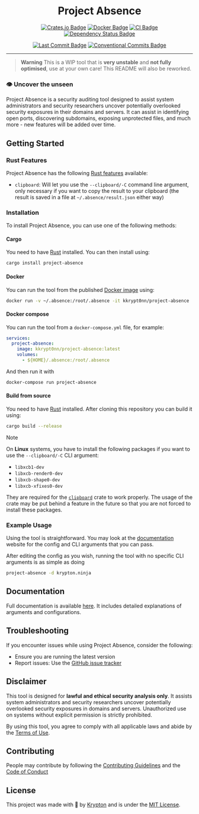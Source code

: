 <div align="center">

# Project Absence

[![Crates.io Badge](https://img.shields.io/crates/v/project-absence.svg?color=fe7d37)](https://crates.io/crates/project-absence)
[![Docker Badge](https://img.shields.io/docker/v/kkrypt0nn/project-absence?logo=docker)](https://hub.docker.com/r/kkrypt0nn/project-absence)
[![CI Badge](https://github.com/project-absence/project-absence/actions/workflows/ci.yml/badge.svg)](https://github.com/project-absence/project-absence/actions)
[![Dependency Status Badge](https://deps.rs/repo/github/project-absence/project-absence/status.svg)](https://deps.rs/repo/github/project-absence/project-absence)

[![Last Commit Badge](https://img.shields.io/github/last-commit/project-absence/project-absence)](https://github.com/project-absence/project-absence/commits/main)
[![Conventional Commits Badge](https://img.shields.io/badge/Conventional%20Commits-1.0.0-%23FE5196?logo=conventionalcommits&logoColor=white)](https://conventionalcommits.org/en/v1.0.0/)

</div>

---

> **Warning** This is a WIP tool that is **very unstable** and **not fully optimised**, use at your own care! This README will also be reworked.

### 👁️ Uncover the unseen

Project Absence is a security auditing tool designed to assist system administrators and security researchers uncover potentially overlooked security exposures in their domains and servers. It can assist in identifying open ports, discovering subdomains, exposing unprotected files, and much more - new features will be added over time.

## Getting Started

### Rust Features

Project Absence has the following [Rust features](https://doc.rust-lang.org/cargo/reference/features.html) available:

* `clipboard`: Will let you use the `--clipboard/-C` command line argument, only necessary if you want to copy the result to your clipboard (the result is saved in a file at `~/.absence/result.json` either way)

### Installation

To install Project Absence, you can use one of the following methods:

#### Cargo

You need to have [Rust](https://rustup.rs) installed. You can then install using:

```bash
cargo install project-absence
```

#### Docker

You can run the tool from the published [Docker image](https://hub.docker.com/r/kkrypt0nn/project-absence) using:

```bash
docker run -v ~/.absence:/root/.absence -it kkrypt0nn/project-absence
```

#### Docker compose

You can run the tool from a `docker-compose.yml` file, for example:

```yml
services:
  project-absence:
    image: kkrypt0nn/project-absence:latest
    volumes:
      - ${HOME}/.absence:/root/.absence
```

And then run it with

```bash
docker-compose run project-absence
```

#### Build from source

You need to have [Rust](https://rustup.rs) installed. After cloning this repository you can build it using:

```bash
cargo build --release
```

> [!NOTE]
> On **Linux** systems, you have to install the following packages if you want to use the `--clipboard/-C` CLI argument:
>
> - `libxcb1-dev`
> - `libxcb-render0-dev`
> - `libxcb-shape0-dev`
> - `libxcb-xfixes0-dev`
>
> They are required for the [`clipboard`](https://crates.io/crates/clipboard) crate to work properly. The usage of the crate may be put behind a feature in the future so that you are not forced to install these packages.

### Example Usage

Using the tool is straightforward. You may look at the [documentation](https://projectabsence.org/docs/) website for the config and CLI arguments that you can pass.

After editing the config as you wish, running the tool with no specific CLI arguments is as simple as doing

```bash
project-absence -d krypton.ninja
```

## Documentation

Full documentation is available [here](https://projectabsence.org/docs/). It includes detailed explanations of arguments and configurations.

## Troubleshooting

If you encounter issues while using Project Absence, consider the following:

- Ensure you are running the latest version
- Report issues: Use the [GitHub issue tracker](https://github.com/project-absence/project-absence/issues)

## Disclaimer

This tool is designed for **lawful and ethical security analysis only**. It assists system administrators and security researchers uncover potentially overlooked security exposures in domains and servers. Unauthorized use on systems without explicit permission is strictly prohibited.

By using this tool, you agree to comply with all applicable laws and abide by the [Terms of Use](https://github.com/project-absence/.github/blob/main/TERMS_OF_USE.md).

## Contributing

People may contribute by following the [Contributing Guidelines](https://github.com/project-absence/.github/blob/main/CONTRIBUTING.md) and
the [Code of Conduct](https://github.com/project-absence/.github/blob/main/CODE_OF_CONDUCT.md)

## License

This project was made with 💜 by [Krypton](https://github.com/kkrypt0nn) and is under the [MIT License](./LICENSE.md).
